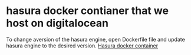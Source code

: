 # hasura docker contianer that we host on digitalocean

To change aversion of the hasura engine, open Dockerfile file and update hasura engine to the desired version.
[Hasura docker container](https://hub.docker.com/r/hasura/graphql-engine)
